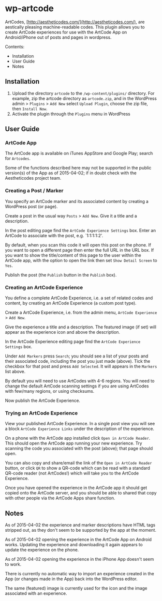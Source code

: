 # wp-artcode

ArtCodes, [http://aestheticodes.com/](http://aestheticodes.com/), are aestically pleasing machine-readable codes. This plugin allows you to create ArtCode experiences for use with the ArtCode App on Android/iPhone out of posts and pages in wordpress. 

Contents:

- Installation
- User Guide
- Notes

## Installation

1. Upload the directory `artcode` to the `/wp-content/plugins/` directory. For example, zip the artcode directory as `artcode.zip`, and in the WordPress admin > `Plugins` > `Add New` select `Upload Plugin`, choose the zip file, then `Install Now`.
1. Activate the plugin through the `Plugins` menu in WordPress

## User Guide

### ArtCode App

The ArtCode app is available on iTunes AppStore and Google Play; search for `Artcodes`.

Some of the functions described here may not be supported in the public version(s) of the App as of 2015-04-02; if in doubt check with the Aestheticodes project team.

### Creating a Post / Marker 

You specify an ArtCode marker and its associated content by creating a WordPress post (or page).

Create a post in the usual way `Posts` > `Add New`. Give it a title and a description. 

In the post editing page find the `ArtCode Experience Settings` box. Enter an ArtCode to associate with the post, e.g. `1:1:1:1:2'. 

By default, when you scan this code it will open this post on the phone. If you want to open a different page then enter the full URL in the URL box. If you want to show the title/content of this page to the user within the ArtCode app, with the option to open the link then set `Show Detail Screen` to `Yes`.

Publish the post (the `Publish` button in the `Publish` box).

### Creating an ArtCode Experience

You define a complete ArtCode Experience, i.e. a set of related codes and content, by creating an ArtCode Experience (a custom post type).

Create a ArtCode Experience, i.e. from the admin menu, `ArtCode Experience` > `Add New`.

Give the experience a title and a description. The featured image (if set) will appear as the experience icon and above the description.

In the ArtCode Experience editing page find the `ArtCode Experience Settings` box. 

Under `Add Markers` press `Search`; you should see a list of your posts and their associated code, including the post you just made (above). Tick the checkbox for that post and press `Add Selected`. It will appears in the `Markers` list above.

By default you will need to use ArtCodes with 4-6 regions. You will need to change the default ArtCode scanning settings if you are using ArtCodes with few/many regions, or using checksums. 

Now publish the ArtCode Experience.

### Trying an ArtCode Experience

View your published ArtCode Experience. In a single post view you will see a block `ArtCode Experience Links` under the description of the experience. 

On a phone with the ArtCode app installed click `Open in ArtCode Reader`. This should open the ArtCode app running your new experience. Try scanning the code you associated with the post (above); that page should open.

You can also copy and share/email the link of the `Open in ArtCode Reader` button, or click `QR` to show a QR-code which can be read with a standard QR-code reader (not ArtCodes!) which will take you to the ArtCode Experience.

Once you have opened the experience in the ArtCode app it should get copied onto the ArtCode server, and you should be able to shared that copy with other people via the ArtCode Apps share function.

## Notes

As of 2015-04-02 the experience and marker descriptions have HTML tags stripped out, as they don't seem to be supported by the app at the moment.

As of 2015-04-02 opening the experience in the ArtCode App on Android works. Updating the experience and downloading it again appears to update the experience on the phone.

As of 2015-04-02 opening the experience in the iPhone App doesn't seem to work.

There is currently no automatic way to import an experience created in the App (or changes made in the App) back into the WordPress editor.

The same (featured) image is currently used for the icon and the image associated with an experience.

